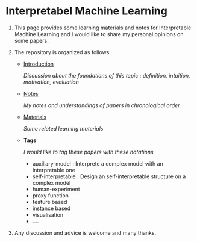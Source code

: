 # Interpretabel Machine Learning

1. This page provides some learning materials and notes for Interpretable Machine Learning and I would like to share my personal opinions on some papers.

2. The repository is organized as follows:

   - [Introduction](https://github.com/Tao-Han/Interpretabel-Learning/tree/master/Intruduction.md)

     *Discussion about the foundations of this topic : definition, intuition, motivation, evaluation*

   - [Notes](https://github.com/Tao-Han/Interpretabel-Learning/tree/master/Notes)

     *My notes and understandings of papers in chronological order.*

   - [Materials](https://github.com/Tao-Han/Interpretabel-Learning/tree/master/Materials)

     *Some related learning materials*

   - **Tags**

     *I would like to tag these papers with these notations*

     - auxillary-model : Interprete a complex model with an interpretable one
     - self-interpretable : Design an self-interpretable structure on a complex model
     - human-experiment
     - proxy function
     - feature based
     - instance based
     - visualisation
     - ....

3. Any discussion and advice is welcome and many thanks.

